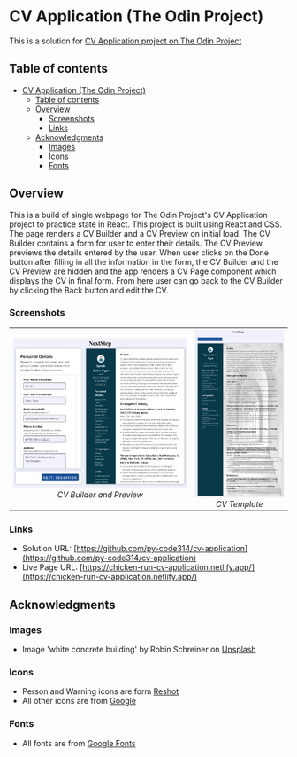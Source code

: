 # CV Application (The Odin Project)

This is a solution for [CV Application project on The Odin Project](https://www.theodinproject.com/lessons/node-path-react-new-cv-application)

## Table of contents

- [CV Application (The Odin Project)](#cv-application-the-odin-project)
  - [Table of contents](#table-of-contents)
  - [Overview](#overview)
    - [Screenshots](#screenshots)
    - [Links](#links)
  - [Acknowledgments](#acknowledgments)
    - [Images](#images)
    - [Icons](#icons)
    - [Fonts](#fonts)

## Overview

This is a build of single webpage for The Odin Project's CV Application project to practice state in React. This project is built using React and CSS. The page renders a CV Builder and a CV Preview on initial load. The CV Builder contains a form for user to enter their details. The CV Preview previews the details entered by the user. When user clicks on the Done button after filling in all the information in the form, the CV Builder and the CV Preview are hidden and the app renders a CV Page component which displays the CV in final form. From here user can go back to the CV Builder by clicking the Back button and edit the CV.

### Screenshots

<table>
  <tr>
    <td align="center">
      <img src="./src/assets/images/resume-builder.jpeg" alt="CV builder and preview" width="550">
      <br>
      <em>CV Builder and Preview</em>
    </td>
    <td align="center">
      <img src="./src/assets/images/resume-template.jpeg" alt="CV template" width="250">
      <br>
      <em>CV Template</em>
    </td>
  </tr>
</table>


### Links

- Solution URL: [https://github.com/py-code314/cv-application](https://github.com/py-code314/cv-application)
- Live Page URL: [https://chicken-run-cv-application.netlify.app/](https://chicken-run-cv-application.netlify.app/)


## Acknowledgments

### Images

- Image 'white concrete building' by Robin Schreiner on [Unsplash](https://unsplash.com/photos/white-concrete-building-7y4858E8PfA)

### Icons

- Person and Warning icons are form [Reshot](https://www.reshot.com/)
- All other icons are from [Google](https://fonts.google.com/icons)

### Fonts

- All fonts are from [Google Fonts](https://fonts.google.com/)
